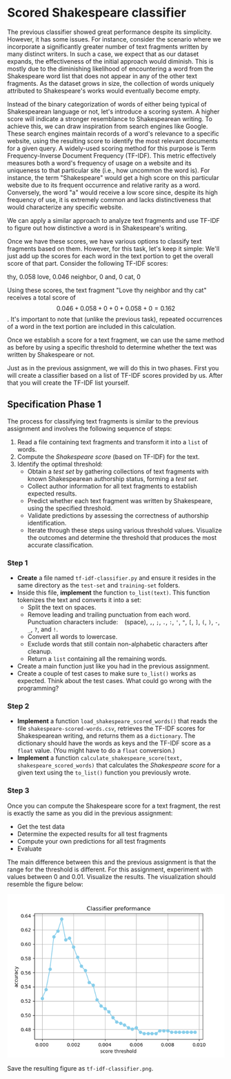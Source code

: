 # Scored Shakespeare classifier

The previous classifier showed great performance despite its simplicity. However, it has some issues. For instance, consider the scenario where we incorporate a significantly greater number of text fragments written by many distinct writers. In such a case, we expect that as our dataset expands, the effectiveness of the initial approach would diminish. This is mostly due to the diminishing likelihood of encountering a word from the Shakespeare word list that does not appear in any of the other text fragments. As the dataset grows in size, the collection of words uniquely attributed to Shakespeare's works would eventually become empty.

Instead of the binary categorization of words of either being typical of Shakespearean language or not, let's introduce a scoring system. A higher score will indicate a stronger resemblance to Shakespearean writing. To achieve this, we can draw inspiration from search engines like Google. These search engines maintain records of a word's relevance to a specific website, using the resulting score to identify the most relevant documents for a given query. A widely-used scoring method for this purpose is Term Frequency-Inverse Document Frequency (TF-IDF). This metric effectively measures both a word's frequency of usage on a website and its uniqueness to that particular site (i.e., how uncommon the word is). For instance, the term "Shakespeare" would get a high score on this particular website due to its frequent occurrence and relative rarity as a word. Conversely, the word "a" would receive a low score since, despite its high frequency of use, it is extremely common and lacks distinctiveness that would characterize any specific website.

We can apply a similar approach to analyze text fragments and use TF-IDF to figure out how distinctive a word is in Shakespeare's writing.

Once we have these scores, we have various options to classify text fragments based on them. However, for this task, let's keep it simple: We'll just add up the scores for each word in the text portion to get the overall score of that part. Consider the following TF-IDF scores:

  thy, 0.058
  love, 0.046
  neighbor, 0
  and, 0
  cat, 0

Using these scores, the text fragment "Love thy neighbor and thy cat" receives a total score of $$0.046 + 0.058 + 0 + 0 + 0.058 + 0 = 0.162$$. It's important to note that (unlike the previous task), repeated occurrences of a word in the text portion are included in this calculation.

Once we establish a score for a text fragment, we can use the same method as before by using a specific threshold to determine whether the text was written by Shakespeare or not.

Just as in the previous assignment, we will do this in two phases. First you will create a classifier based on a list of TF-IDF scores provided by us. After that you will create the TF-IDF list yourself.

## Specification Phase 1

The process for classifying text fragments is similar to the previous assignment and involves the following sequence of steps:

1. Read a file containing text fragments and transform it into a `list` of words.
2. Compute the _Shakespeare score_ (based on TF-IDF) for the text.
3. Identify the optimal threshold:
   - Obtain a _test set_ by gathering collections of text fragments with known Shakespearean authorship status, forming a _test set_.
   - Collect author information for all text fragments to establish expected results.
   - Predict whether each text fragment was written by Shakespeare, using the specified threshold.
   - Validate predictions by assessing the correctness of authorship identification.
   - Iterate through these steps using various threshold values. Visualize the outcomes and determine the threshold that produces the most accurate classification.

### Step 1

- **Create** a file named `tf-idf-classifier.py` and ensure it resides in the same directory as the `test-set` and `training-set` folders.
- Inside this file, **implement** the function `to_list(text)`. This function tokenizes the text and converts it into a set:
  - Split the text on spaces.
  - Remove leading and trailing punctuation from each word. Punctuation characters include: ` ` (space), `,`, `;`, `.`, `:`, `'`, `"`, `[`, `]`, `(`, `)`, `-`, `_`, `?`, and `!`.
  - Convert all words to lowercase.
  - Exclude words that still contain non-alphabetic characters after cleanup.
  - Return a `list` containing all the remaining words.
- Create a main function just like you had in the previous assignment.
- Create a couple of test cases to make sure `to_list()` works as expected. Think about the test cases. What could go wrong with the programming?

### Step 2

- **Implement** a function `load_shakespeare_scored_words()` that reads the file `shakespeare-scored-words.csv`, retrieves the TF-IDF scores for Shakespearean writing, and returns them as a `dictionary`. The dictionary should have the words as keys and the TF-IDF score as a `float` value. (You might have to do a `float` conversion.)
- **Implement** a function `calculate_shakespeare_score(text, shakespeare_scored_words)` that calculates the _Shakespeare score_ for a given text using the `to_list()` function you previously wrote.

### Step 3

Once you can compute the Shakespeare score for a text fragment, the rest is exactly the same as you did in the previous assignment:
- Get the test data
- Determine the expected results for all test fragments
- Compute your own predictions for all test fragments
- Evaluate

The main difference between this and the previous assignment is that the range for the threshold is different. For this assignment, experiment with values between 0 and 0.01. Visualize the results. The visualization should resemble the figure below:

![](tf-idf-classifier.png)

Save the resulting figure as `tf-idf-classifier.png`.
